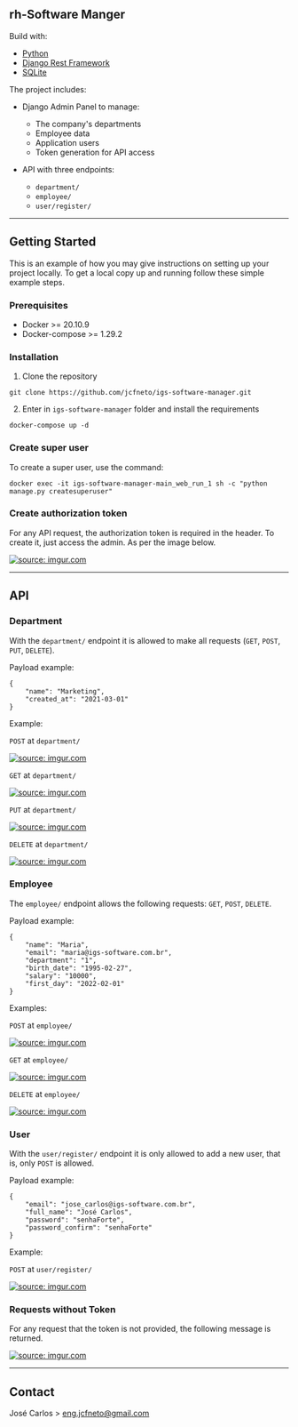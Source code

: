## rh-Software Manger

Build with:

- [Python](https://www.python.org/)
- [Django Rest Framework](https://www.django-rest-framework.org/)
- [SQLite](https://www.sqlite.org/index.html)

The project includes:

- Django Admin Panel to manage:
   - The company's departments
   - Employee data
   - Application users
   - Token generation for API access


- API with three endpoints:
  - `department/`
  - `employee/`
  - `user/register/` 

---
## Getting Started

This is an example of how you may give instructions on setting up your project locally. 
To get a local copy up and running follow these simple example steps.

### Prerequisites

- Docker >= 20.10.9
- Docker-compose >= 1.29.2

### Installation

1. Clone the repository
```
git clone https://github.com/jcfneto/igs-software-manager.git
```

2. Enter in `igs-software-manager` folder and install the requirements
```
docker-compose up -d
```

### Create super user

To create a super user, use the command:

```
docker exec -it igs-software-manager-main_web_run_1 sh -c "python manage.py createsuperuser"
```

### Create authorization token

For any API request, the authorization token is required in the header. To create it, 
just access the admin. As per the image below.

<a href="https://imgur.com/7jWefWe"><img src="https://i.imgur.com/7jWefWe.png" title="source: imgur.com" /></a>

---

## API

### Department

With the `department/` endpoint it is allowed to make all requests (`GET`, `POST`, `PUT`, `DELETE`).

Payload example:

```
{
	"name": "Marketing",
	"created_at": "2021-03-01"
}
```

Example:

`POST` at `department/`

<a href="https://imgur.com/HO4zlDl"><img src="https://i.imgur.com/HO4zlDl.jpg" title="source: imgur.com" /></a>

`GET` at `department/`

<a href="https://imgur.com/gmpDuxO"><img src="https://i.imgur.com/gmpDuxO.jpg" title="source: imgur.com" /></a>

`PUT` at `department/`

<a href="https://imgur.com/YxOtXJ5"><img src="https://i.imgur.com/YxOtXJ5.jpg" title="source: imgur.com" /></a>

`DELETE` at `department/`

<a href="https://imgur.com/RykiIEw"><img src="https://i.imgur.com/RykiIEw.jpg" title="source: imgur.com" /></a>


### Employee

The `employee/` endpoint allows the following requests: `GET`, `POST`, `DELETE`.

Payload example:

```
{
	"name": "Maria",
	"email": "maria@igs-software.com.br",
	"department": "1",
	"birth_date": "1995-02-27",
	"salary": "10000",
	"first_day": "2022-02-01"
}
```

Examples:

`POST` at `employee/`

<a href="https://imgur.com/yc5r895"><img src="https://i.imgur.com/yc5r895.jpg" title="source: imgur.com" /></a>

`GET` at `employee/`

<a href="https://imgur.com/Wma6HtO"><img src="https://i.imgur.com/Wma6HtO.jpg" title="source: imgur.com" /></a>

`DELETE` at `employee/`

<a href="https://imgur.com/TKvicf7"><img src="https://i.imgur.com/TKvicf7.jpg" title="source: imgur.com" /></a>

### User

With the `user/register/` endpoint it is only allowed to add a new user, that is, 
only `POST` is allowed.

Payload example:

```
{
	"email": "jose_carlos@igs-software.com.br",
	"full_name": "José Carlos",
	"password": "senhaForte",
	"password_confirm": "senhaForte"
}
```

Example:

`POST` at `user/register/`

<a href="https://imgur.com/0GdMgNC"><img src="https://i.imgur.com/0GdMgNC.jpg" title="source: imgur.com" /></a>

### Requests without Token

For any request that the token is not provided, the following message is returned.

<a href="https://imgur.com/T16PJaU"><img src="https://i.imgur.com/T16PJaU.jpg" title="source: imgur.com" /></a>

---
## Contact
José Carlos > eng.jcfneto@gmail.com
